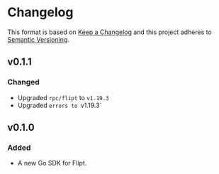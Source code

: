 # Changelog

This format is based on [Keep a Changelog](https://keepachangelog.com/en/1.0.0/)
and this project adheres to [Semantic Versioning](https://semver.org/spec/v2.0.0.html).

## v0.1.1

### Changed

- Upgraded `rpc/flipt` to `v1.19.3`
- Upgraded `errors to `v1.19.3`

## v0.1.0

### Added

- A new Go SDK for Flipt.
